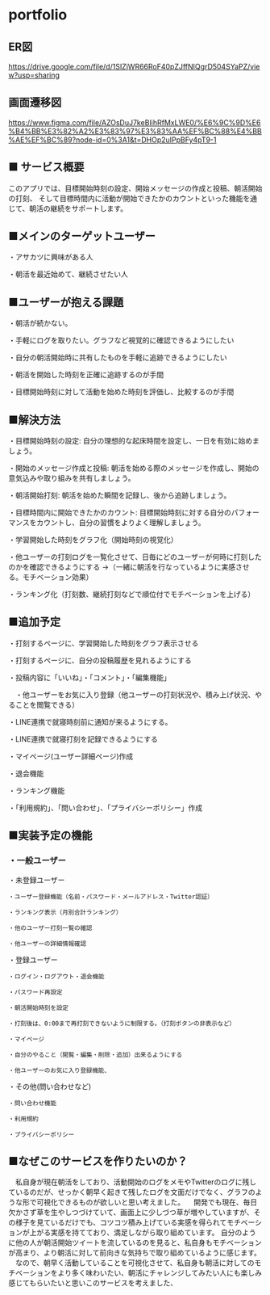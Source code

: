 # portfolio

## ER図
https://drive.google.com/file/d/1SIZjWR66RoF40pZJffNIQgrD504SYaPZ/view?usp=sharing


## 画面遷移図
https://www.figma.com/file/AZOsDuJ7keBIihRfMxLWE0/%E6%9C%9D%E6%B4%BB%E3%82%A2%E3%83%97%E3%83%AA%EF%BC%88%E4%BB%AE%EF%BC%89?node-id=0%3A1&t=DHOp2uIPpBFy4pT9-1

## ■ サービス概要
このアプリでは、目標開始時刻の設定、開始メッセージの作成と投稿、朝活開始の打刻、
そして目標時間内に活動が開始できたかのカウントといった機能を通じて、朝活の継続をサポートします。

## ■メインのターゲットユーザー
・アサカツに興味がある人

・朝活を最近始めて、継続させたい人

## ■ユーザーが抱える課題
・朝活が続かない。

・手軽にログを取りたい。グラフなど視覚的に確認できるようにしたい

・自分の朝活開始時に共有したものを手軽に追跡できるようにしたい

・朝活を開始した時刻を正確に追跡するのが手間

・目標開始時刻に対して活動を始めた時刻を評価し、比較するのが手間

## ■解決方法

・目標開始時刻の設定: 自分の理想的な起床時間を設定し、一日を有効に始めましょう。

・開始のメッセージ作成と投稿: 朝活を始める際のメッセージを作成し、開始の意気込みや取り組みを共有しましょう。

・朝活開始打刻: 朝活を始めた瞬間を記録し、後から追跡しましょう。

・目標時間内に開始できたかのカウント: 目標開始時刻に対する自分のパフォーマンスをカウントし、自分の習慣をよりよく理解しましょう。

・学習開始した時刻をグラフ化（開始時刻の視覚化）

・他ユーザーの打刻ログを一覧化させて、日毎にどのユーザーが何時に打刻したのかを確認できるようにする →（一緒に朝活を行なっているように実感させる。モチベーション効果）

・ランキング化（打刻数、継続打刻などで順位付でモチベーションを上げる）

## ■追加予定

・打刻するページに、学習開始した時刻をグラフ表示させる

・打刻するページに、自分の投稿履歴を見れるようにする

・投稿内容に「いいね」・「コメント」・「編集機能」

　・他ユーザーをお気に入り登録（他ユーザーの打刻状況や、積み上げ状況、やることを閲覧できる）

・LINE連携で就寝時刻前に通知が来るようにする。

・LINE連携で就寝打刻を記録できるようにする

・マイページ(ユーザー詳細ページ)作成

・退会機能

・ランキング機能

・「利用規約」、「問い合わせ」、「プライバシーポリシー」作成

## ■実装予定の機能
### ・一般ユーザー
 
 ・未登録ユーザー

    ・ユーザー登録機能（名前・パスワード・メールアドレス・Twitter認証）

    ・ランキング表示（月別合計ランキング）

    ・他のユーザー打刻一覧の確認

    ・他ユーザーの詳細情報確認

 ・登録ユーザー

    ・ログイン・ログアウト・退会機能

    ・パスワード再設定

    ・朝活開始時刻を設定

    ・打刻後は、0:00まで再打刻できないように制限する。（打刻ボタンの非表示など）

    ・マイページ

    ・自分のやること（閲覧・編集・削除・追加）出来るようにする

    ・他ユーザーのお気に入り登録機能、

 ・その他(問い合わせなど)
 
    ・問い合わせ機能

    ・利用規約

    ・プライバシーポリシー

## ■なぜこのサービスを作りたいのか？
　私自身が現在朝活をしており、活動開始のログをメモやTwitterのログに残しているのだが、せっかく朝早く起きて残したログを文面だけでなく、グラフのような形で可視化できるものが欲しいと思い考えました。
　開発でも現在、毎日欠かさず草を生やしつづけていて、画面上に少しづつ草が増やしていますが、その様子を見ているだけでも、コツコツ積み上げている実感を得られてモチベーションが上がる実感を持てており、満足しながら取り組めています。
自分のように他の人が朝活開始ツイートを流しているのを見ると、私自身もモチベーションが高まり、より朝活に対して前向きな気持ちで取り組めているように感じます。
　なので、朝早く活動していることを可視化させて、私自身も朝活に対してのモチベーションをより多く味わいたい、朝活にチャレンジしてみたい人にも楽しみ感じてもらいたいと思いこのサービスを考えました、

